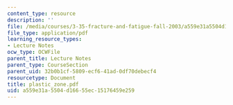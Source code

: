 ```yaml
---
content_type: resource
description: ''
file: /media/courses/3-35-fracture-and-fatigue-fall-2003/a559e31a5504d16655ec15176459e259_plastic_zone.pdf
file_type: application/pdf
learning_resource_types:
- Lecture Notes
ocw_type: OCWFile
parent_title: Lecture Notes
parent_type: CourseSection
parent_uid: 32b0b1cf-5809-ecf6-41ad-0df70debecf4
resourcetype: Document
title: plastic_zone.pdf
uid: a559e31a-5504-d166-55ec-15176459e259
---
```

